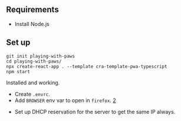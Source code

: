 ## Requirements

* Install Node.js

## Set up

```shell
git init playing-with-paws
cd playing-with-paws/
npx create-react-app . --template cra-template-pwa-typescript
npm start
```

Installed and working.

* Create `.envrc`.
* Add `BROWSER` env var to open in `firefox`. [2][2]
<!-- * Configurate development server to serve in LAN. [3][3] -->
* Set up DHCP reservation for the server to get the same IP always.

<!-- External references -->

[1]: https://create-react-app.dev/docs/making-a-progressive-web-app/ "Making a Progressive Web App - Create React App"
[2]: https://coderrocketfuel.com/article/open-create-react-app-in-a-specific-browser "Open Create-React-App In a Specific Browser"
<!-- [3]: https://stackoverflow.com/questions/47412363/how-to-open-a-create-react-app-from-another-computer-connected-to-the-same-netwo "How to open a create-react-app from another computer connected to the same network?" -->
